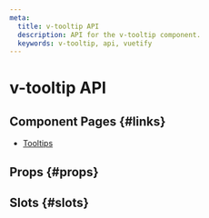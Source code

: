 ```yaml
---
meta:
  title: v-tooltip API
  description: API for the v-tooltip component.
  keywords: v-tooltip, api, vuetify
---
```


# v-tooltip API

<entry-ad />

## Component Pages {#links}

- [Tooltips](components/tooltips)

## Props {#props}

<api-section name="v-tooltip" section="props" />

## Slots {#slots}

<api-section name="v-tooltip" section="slots" />

<backmatter />
